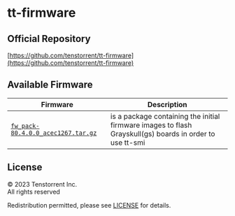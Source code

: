 # tt-firmware

## Official Repository
[https://github.com/tenstorrent/tt-firmware](https://github.com/tenstorrent/tt-firmware)

## Available Firmware

| Firmware | Description |
| --- | --- |
| [`fw_pack-80.4.0.0_acec1267.tar.gz`](fw_pack-80.4.0.0_acec1267.tar.gz) | is a package containing the initial firmware images to flash Grayskull(gs) boards in order to use tt-smi |

## License
© 2023 Tenstorrent Inc.<br/>
All rights reserved

Redistribution permitted, please see [LICENSE](LICENSE) for details.

